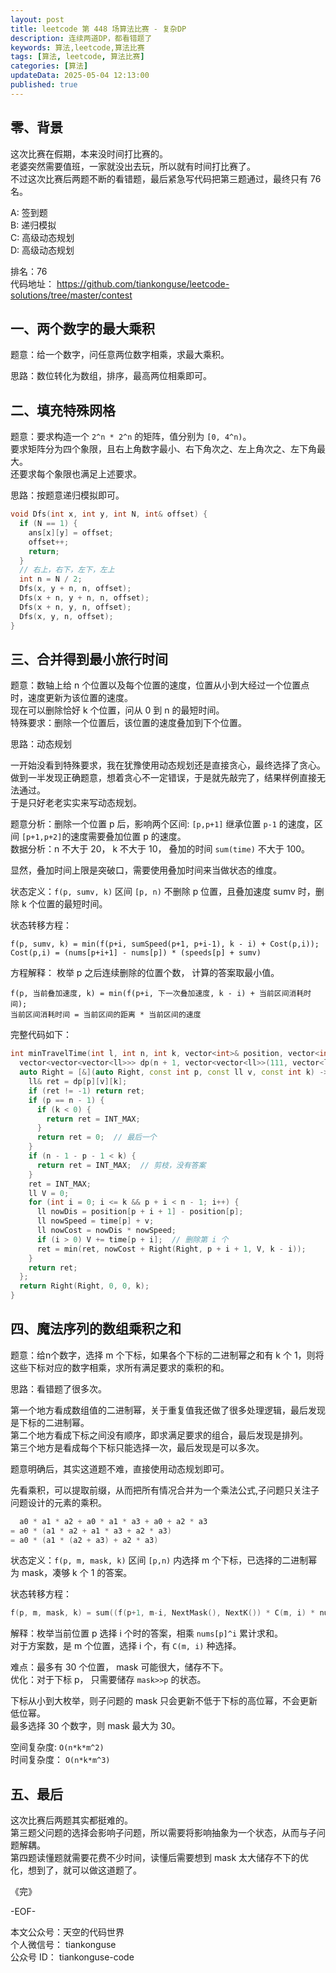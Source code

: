 ```yaml
---
layout: post
title: leetcode 第 448 场算法比赛 - 复杂DP 
description: 连续两道DP，都看错题了   
keywords: 算法,leetcode,算法比赛
tags: [算法, leetcode, 算法比赛]
categories: [算法]
updateData: 2025-05-04 12:13:00
published: true
---
```


## 零、背景


这次比赛在假期，本来没时间打比赛的。  
老婆突然需要值班，一家就没出去玩，所以就有时间打比赛了。  
不过这次比赛后两题不断的看错题，最后紧急写代码把第三题通过，最终只有 76 名。  


A: 签到题    
B: 递归模拟    
C: 高级动态规划  
D: 高级动态规划  


排名：76    
代码地址： https://github.com/tiankonguse/leetcode-solutions/tree/master/contest  


## 一、两个数字的最大乘积  


题意：给一个数字，问任意两位数字相乘，求最大乘积。  


思路：数位转化为数组，排序，最高两位相乘即可。  


## 二、填充特殊网格  


题意：要求构造一个 `2^n * 2^n` 的矩阵，值分别为 `[0, 4^n)`。  
要求矩阵分为四个象限，且右上角数字最小、右下角次之、左上角次之、左下角最大。  
还要求每个象限也满足上述要求。  



思路：按题意递归模拟即可。  


```cpp
void Dfs(int x, int y, int N, int& offset) {
  if (N == 1) {
    ans[x][y] = offset;
    offset++;
    return;
  }
  // 右上，右下，左下，左上
  int n = N / 2;
  Dfs(x, y + n, n, offset);
  Dfs(x + n, y + n, n, offset);
  Dfs(x + n, y, n, offset);
  Dfs(x, y, n, offset);
}
```


## 三、合并得到最小旅行时间  


题意：数轴上给 n 个位置以及每个位置的速度，位置从小到大经过一个位置点时，速度更新为该位置的速度。  
现在可以删除恰好 k 个位置，问从 0 到 n 的最短时间。  
特殊要求：删除一个位置后，该位置的速度叠加到下个位置。  


思路：动态规划  


一开始没看到特殊要求，我在犹豫使用动态规划还是直接贪心，最终选择了贪心。  
做到一半发现正确题意，想着贪心不一定错误，于是就先敲完了，结果样例直接无法通过。  
于是只好老老实实来写动态规划。  


题意分析：删除一个位置 p 后，影响两个区间: `[p,p+1]` 继承位置 `p-1` 的速度，区间 `[p+1,p+2]`的速度需要叠加位置 p 的速度。  
数据分析：n 不大于 20， k 不大于 10， 叠加的时间 `sum(time)` 不大于 100。  


显然，叠加时间上限是突破口，需要使用叠加时间来当做状态的维度。  


状态定义：`f(p, sumv, k)` 区间 `[p, n)` 不删除 p 位置，且叠加速度 sumv 时，删除 k 个位置的最短时间。  


状态转移方程：  


```
f(p, sumv, k) = min(f(p+i, sumSpeed(p+1, p+i-1), k - i) + Cost(p,i));
Cost(p,i) = (nums[p+i+1] - nums[p]) * (speeds[p] + sumv)
```


方程解释： 枚举 p 之后连续删除的位置个数， 计算的答案取最小值。  

```
f(p, 当前叠加速度, k) = min(f(p+i, 下一次叠加速度, k - i) + 当前区间消耗时间);  
当前区间消耗时间 = 当前区间的距离 * 当前区间的速度  
```


完整代码如下：  


```cpp
int minTravelTime(int l, int n, int k, vector<int>& position, vector<int>& time) {
  vector<vector<vector<ll>>> dp(n + 1, vector<vector<ll>>(111, vector<ll>(k + 1, -1)));
  auto Right = [&](auto Right, const int p, const ll v, const int k) -> ll {
    ll& ret = dp[p][v][k];
    if (ret != -1) return ret;
    if (p == n - 1) {
      if (k < 0) {
        return ret = INT_MAX;
      }
      return ret = 0;  // 最后一个
    }
    if (n - 1 - p - 1 < k) {
      return ret = INT_MAX;  // 剪枝，没有答案
    }
    ret = INT_MAX;
    ll V = 0;
    for (int i = 0; i <= k && p + i < n - 1; i++) {
      ll nowDis = position[p + i + 1] - position[p];
      ll nowSpeed = time[p] + v;
      ll nowCost = nowDis * nowSpeed;
      if (i > 0) V += time[p + i];  // 删除第 i 个
      ret = min(ret, nowCost + Right(Right, p + i + 1, V, k - i));
    }
    return ret;
  };
  return Right(Right, 0, 0, k);
}
```


## 四、魔法序列的数组乘积之和  


题意：给n个数字，选择 m 个下标，如果各个下标的二进制幂之和有 k 个 1，则将这些下标对应的数字相乘，求所有满足要求的乘积的和。  


思路：看错题了很多次。  


第一个地方看成数组值的二进制幂，关于重复值我还做了很多处理逻辑，最后发现是下标的二进制幂。  
第二个地方看成下标之间没有顺序，即求满足要求的组合，最后发现是排列。  
第三个地方是看成每个下标只能选择一次，最后发现是可以多次。  


题意明确后，其实这道题不难，直接使用动态规划即可。  


先看乘积，可以提取前缀，从而把所有情况合并为一个乘法公式,子问题只关注子问题设计的元素的乘积。  


```cpp
  a0 * a1 * a2 + a0 * a1 * a3 + a0 + a2 * a3 
= a0 * (a1 * a2 + a1 * a3 + a2 * a3)
= a0 * (a1 * (a2 + a3) + a2 * a3) 
```


状态定义：`f(p, m, mask, k)` 区间 `[p,n)` 内选择 m 个下标，已选择的二进制幂为 mask，凑够 k 个 1 的答案。   


状态转移方程：  


```cpp
f(p, m, mask, k) = sum((f(p+1, m-i, NextMask(), NextK()) * C(m, i) * nums[p]^i);
```


解释：枚举当前位置 p 选择 i 个时的答案，相乘 `nums[p]^i` 累计求和。    
对于方案数，是 m 个位置，选择 i 个，有 `C(m, i)` 种选择。  



难点：最多有 30 个位置， mask 可能很大，储存不下。  
优化：对于下标 p， 只需要储存 `mask>>p` 的状态。  


下标从小到大枚举，则子问题的 mask 只会更新不低于下标的高位幂，不会更新低位幂。  
最多选择 30 个数字，则 mask 最大为 30。  


空间复杂度: `O(n*k*m^2)`  
时间复杂度： `O(n*k*m^3)`   



## 五、最后  


这次比赛后两题其实都挺难的。  
第三题父问题的选择会影响子问题，所以需要将影响抽象为一个状态，从而与子问题解耦。  
第四题读懂题就需要花费不少时间，读懂后需要想到 mask 太大储存不下的优化，想到了，就可以做这道题了。  



《完》  


-EOF-  


本文公众号：天空的代码世界  
个人微信号： tiankonguse  
公众号 ID： tiankonguse-code  
